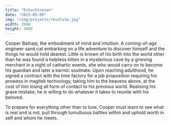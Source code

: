 ```yaml
---
title: "Entschlossen"
date: "2023-05-09"
img: "/img/projects/resolute.jpg"
width: 2000
height: 3000
---
```


Cooper Baihaqi, the embodiment of mind and intuition. A coming-of-age engineer sand cat embarking on a life adventure to discover himself and the things he would hold dearest. Little is known of his birth into the world other than he was found a helpless kitten in a mysterious cave by a grieving merchant in a night of cathartic events, she who would carry on to become his guardian and later a karmic soulmate. Upon reaching adulthood, he signed a contract with the time factory for a job proposition requiring his prowess in magitek technology, taking him to the heavens above, at the cost of him losing all form of contact to his previous world. Realising his grave mistake, he is willing to do whatever it takes to reunite with his beloved.

To prepare for everything other than to love, Cooper must learn to see what is real and is not, pull through tumultuous battles within and uphold worth in self and whom he meets.
